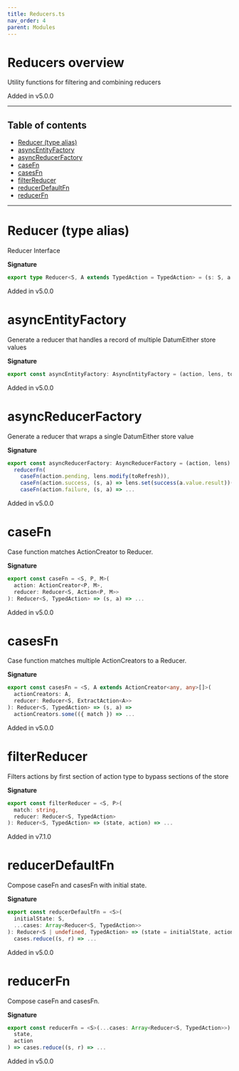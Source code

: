 ```yaml
---
title: Reducers.ts
nav_order: 4
parent: Modules
---
```


# Reducers overview

Utility functions for filtering and combining reducers

Added in v5.0.0

---

<h2 class="text-delta">Table of contents</h2>

- [Reducer (type alias)](#reducer-type-alias)
- [asyncEntityFactory](#asyncentityfactory)
- [asyncReducerFactory](#asyncreducerfactory)
- [caseFn](#casefn)
- [casesFn](#casesfn)
- [filterReducer](#filterreducer)
- [reducerDefaultFn](#reducerdefaultfn)
- [reducerFn](#reducerfn)

---

# Reducer (type alias)

Reducer Interface

**Signature**

```ts
export type Reducer<S, A extends TypedAction = TypedAction> = (s: S, a: A) => S
```

Added in v5.0.0

# asyncEntityFactory

Generate a reducer that handles a record of multiple DatumEither store values

**Signature**

```ts
export const asyncEntityFactory: AsyncEntityFactory = (action, lens, toId) => ...
```

Added in v5.0.0

# asyncReducerFactory

Generate a reducer that wraps a single DatumEither store value

**Signature**

```ts
export const asyncReducerFactory: AsyncReducerFactory = (action, lens) =>
  reducerFn(
    caseFn(action.pending, lens.modify(toRefresh)),
    caseFn(action.success, (s, a) => lens.set(success(a.value.result))(s)),
    caseFn(action.failure, (s, a) => ...
```

Added in v5.0.0

# caseFn

Case function matches ActionCreator to Reducer.

**Signature**

```ts
export const caseFn = <S, P, M>(
  action: ActionCreator<P, M>,
  reducer: Reducer<S, Action<P, M>>
): Reducer<S, TypedAction> => (s, a) => ...
```

Added in v5.0.0

# casesFn

Case function matches multiple ActionCreators to a Reducer.

**Signature**

```ts
export const casesFn = <S, A extends ActionCreator<any, any>[]>(
  actionCreators: A,
  reducer: Reducer<S, ExtractAction<A>>
): Reducer<S, TypedAction> => (s, a) =>
  actionCreators.some(({ match }) => ...
```

Added in v5.0.0

# filterReducer

Filters actions by first section of action type to bypass sections of the store

**Signature**

```ts
export const filterReducer = <S, P>(
  match: string,
  reducer: Reducer<S, TypedAction>
): Reducer<S, TypedAction> => (state, action) => ...
```

Added in v7.1.0

# reducerDefaultFn

Compose caseFn and casesFn with initial state.

**Signature**

```ts
export const reducerDefaultFn = <S>(
  initialState: S,
  ...cases: Array<Reducer<S, TypedAction>>
): Reducer<S | undefined, TypedAction> => (state = initialState, action) =>
  cases.reduce((s, r) => ...
```

Added in v5.0.0

# reducerFn

Compose caseFn and casesFn.

**Signature**

```ts
export const reducerFn = <S>(...cases: Array<Reducer<S, TypedAction>>): Reducer<S, TypedAction> => (
  state,
  action
) => cases.reduce((s, r) => ...
```

Added in v5.0.0
